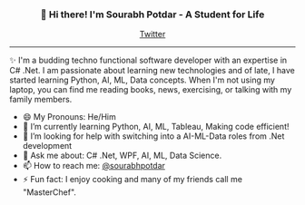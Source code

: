 <h3 align="center">👋 Hi there! I'm Sourabh Potdar - A Student for Life</h3>
<p align="center">
  <a href="https://twitter.com/sourabhpotdar">Twitter</a>
</p>

---
✨ I'm a budding techno functional software developer with an expertise in C# .Net. I am passionate about learning new technologies and of late, I have started learning Python, AI, ML, Data concepts. When I'm not using my laptop, you can find me reading books, news, exercising, or talking with my family members.

- 😄 My Pronouns: He/Him   
- 🌱 I’m currently learning Python, AI, ML, Tableau, Making code efficient!
- 🤔 I’m looking for help with switching into a AI-ML-Data roles from .Net development
- 💬 Ask me about: C# .Net, WPF, AI, ML, Data Science.
- 📫 How to reach me: [@sourabhpotdar](https://twitter.com/sourabhpotdar)
- ⚡ Fun fact: I enjoy cooking and many of my friends call me "MasterChef".
<!--
sourabhpotdar/sourabhpotdar is a ✨ special ✨ repository because its `README.md` (this file) appears on your GitHub profile.
You can click the Preview link to take a look at your changes.
